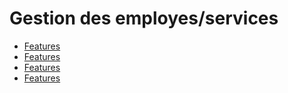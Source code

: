 # Gestion des employes/services

- [Features](images/image1.png)
- [Features](images/image1.png)
- [Features](images/image1.png)
- [Features](images/image1.png)



